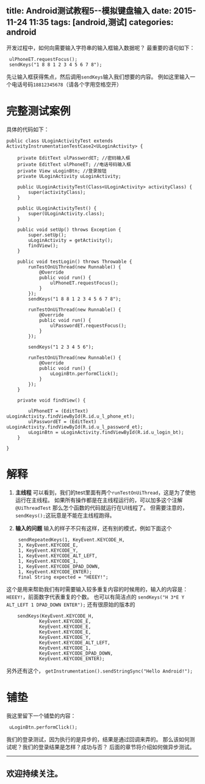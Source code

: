 title: Android测试教程5--模拟键盘输入
date: 2015-11-24 11:35
tags: [android,测试]
categories: android
---

 开发过程中，如何向需要输入字符串的输入框输入数据呢？
 最重要的语句如下：
 
	 ulPhoneET.requestFocus();
	 sendKeys("1 8 8 1 2 3 4 5 6 7 8");

先让输入框获得焦点，然后调用`sendKeys`输入我们想要的内容。
例如这里输入一个电话号码`18812345678`（请各个字用空格空开）

<!--more-->

# 完整测试案例
具体的代码如下：

	public class ULoginActivityTest extends ActivityInstrumentationTestCase2<ULoginActivity> {
	
	    private EditText ulPasswordET; //密码输入框
	    private EditText ulPhoneET; //电话号码输入框
	    private View uLoginBtn; //登录按钮
	    private ULoginActivity uLoginActivity;
	
	    public ULoginActivityTest(Class<ULoginActivity> activityClass) {
	        super(activityClass);
	    }
	
	    public ULoginActivityTest() {
	        super(ULoginActivity.class);
	    }
	
	    public void setUp() throws Exception {
	        super.setUp();
	        uLoginActivity = getActivity();
	        findView();
	    }
	 
	    public void testLogin() throws Throwable {
	        runTestOnUiThread(new Runnable() {
	            @Override
	            public void run() {
	                ulPhoneET.requestFocus();
	            }
	        });
	        sendKeys("1 8 8 1 2 3 4 5 6 7 8");
	
	        runTestOnUiThread(new Runnable() {
	            @Override
	            public void run() {
	                ulPasswordET.requestFocus();
	            }
	        });
	
	        sendKeys("1 2 3 4 5 6");
	
	        runTestOnUiThread(new Runnable() {
	            @Override
	            public void run() {
	                uLoginBtn.performClick();
	            }
	        });
	    }
	
	    private void findView() {
	
	        ulPhoneET = (EditText) uLoginActivity.findViewById(R.id.u_l_phone_et);
	        ulPasswordET = (EditText) uLoginActivity.findViewById(R.id.u_l_password_et);
	        uLoginBtn = uLoginActivity.findViewById(R.id.u_login_bt);
	    }
	
	}
	 

# 解释
1. **主线程**
 可以看到，我们的test里面有两个`runTestOnUiThread`，这是为了使他运行在主线程。
如果所有操作都是在主线程运行的，可以加多这个注解`@UiThreadTest`
那么怎个函数的代码就运行在UI线程了。
但需要注意的，`sendKeys();`这玩意是不能在主线程跑得。

2. **输入的问题**
输入的样子不只有这样，还有别的模式，例如下面这个

		sendRepeatedKeys(1, KeyEvent.KEYCODE_H,
		3, KeyEvent.KEYCODE_E,
		1, KeyEvent.KEYCODE_Y,
		1, KeyEvent.KEYCODE_ALT_LEFT,
		1, KeyEvent.KEYCODE_1,
		1, KeyEvent.KEYCODE_DPAD_DOWN,
		1, KeyEvent.KEYCODE_ENTER);
		final String expected = "HEEEY!";

 这个是用来帮助我们有时需要输入较多重复内容的时候用的，输入的内容是：`HEEEY!`，前面数字代表重复的个数。
 也可以有简洁点的
	```
	 sendKeys("H 3*E Y ALT_LEFT 1 DPAD_DOWN ENTER");
	```
	还有很原始的版本的
	
		sendKeys(KeyEvent.KEYCODE_H, 
				KeyEvent.KEYCODE_E,
				KeyEvent.KEYCODE_E,
				KeyEvent.KEYCODE_E,
				KeyEvent.KEYCODE_Y,
				KeyEvent.KEYCODE_ALT_LEFT,
				KeyEvent.KEYCODE_1,
				KeyEvent.KEYCODE_DPAD_DOWN,
				KeyEvent.KEYCODE_ENTER);
另外还有这个，
`getInstrumentation().sendStringSync("Hello Android!");`

# 铺垫
我这里留下一个铺垫的内容：

	 uLoginBtn.performClick();
	 
我们的登录测试，因为执行的是异步的，结果是通过回调来弄的。
那么该如何测试呢？我们的登录结果是怎样？成功与否？
后面的章节将介绍如何做异步测试。

----
欢迎持续关注。
---